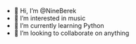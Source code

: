 - 👋 Hi, I’m @NineBerek
- 👀 I’m interested in music 
- 🌱 I’m currently learning Python
- 💞️ I’m looking to collaborate on anything


<!---
NineBerek/NineBerek is a ✨ special ✨ repository because its `README.md` (this file) appears on your GitHub profile.
You can click the Preview link to take a look at your changes.
--->
